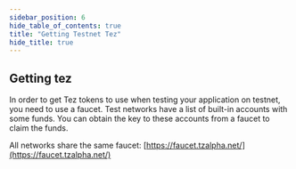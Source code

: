 ```yaml
---
sidebar_position: 6
hide_table_of_contents: true
title: "Getting Testnet Tez"
hide_title: true
---
```


## Getting tez

In order to get Tez tokens to use when testing your application on testnet, you need to use a faucet. Test networks have a list of built-in accounts with some funds. You can obtain the key to these accounts from a faucet to claim the funds. 

All networks share the same faucet: [https://faucet.tzalpha.net/](https://faucet.tzalpha.net/)

